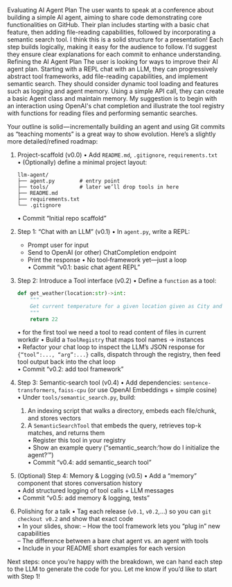Evaluating AI Agent Plan
The user wants to speak at a conference about building a simple AI agent, aiming to share code demonstrating core functionalities on GitHub. Their plan includes starting with a basic chat feature, then adding file-reading capabilities, followed by incorporating a semantic search tool. I think this is a solid structure for a presentation! Each step builds logically, making it easy for the audience to follow. I’d suggest they ensure clear explanations for each commit to enhance understanding.
Refining the AI Agent Plan
The user is looking for ways to improve their AI agent plan. Starting with a REPL chat with an LLM, they can progressively abstract tool frameworks, add file-reading capabilities, and implement semantic search. They should consider dynamic tool loading and features such as logging and agent memory. Using a simple API call, they can create a basic Agent class and maintain memory. My suggestion is to begin with an interaction using OpenAI's chat completion and illustrate the tool registry with functions for reading files and performing semantic searches.

Your outline is solid — incrementally building an agent and using Git commits as “teaching moments” is a great way to show evolution. Here’s a slightly more detailed/refined roadmap:

1. Project-scaffold (v0.0)
   • Add `README.md`, `.gitignore`, `requirements.txt`  
   • (Optionally) define a minimal project layout:  
     ```
     llm-agent/
     ├── agent.py        # entry point
     ├── tools/          # later we’ll drop tools in here
     ├── README.md
     ├── requirements.txt
     └── .gitignore
     ```  
   • Commit “Initial repo scaffold”

2. Step 1: “Chat with an LLM” (v0.1)
   • In `agent.py`, write a REPL:
     - Prompt user for input
     - Send to OpenAI (or other) ChatCompletion endpoint
     - Print the response
   • No tool‐framework yet—just a loop  
   • Commit “v0.1: basic chat agent REPL”

3. Step 2: Introduce a Tool interface (v0.2)
   • Define a `function` as a tool:
     ```python
     def get_weather(location:str)->int:
         """
         Get current temperature for a given location given as City and country e.g. Bogotá, Colombia
         """
         return 22
     ```  
   • for the first tool we need a tool to read content of files in current workdir
   • Build a `ToolRegistry` that maps tool names → instances  
   • Refactor your chat loop to inspect the LLM’s JSON response for `{“tool”:..., “arg”:...}` calls, dispatch through the registry, then feed tool output back into the chat loop  
   • Commit “v0.2: add tool framework”

4. Step 3: Semantic‐search tool (v0.4)
   • Add dependencies: `sentence-transformers`, `faiss-cpu` (or use OpenAI Embeddings + simple cosine)  
   • Under `tools/semantic_search.py`, build:
     1. An indexing script that walks a directory, embeds each file/chunk, and stores vectors  
     2. A `SemanticSearchTool` that embeds the query, retrieves top-k matches, and returns them  
   • Register this tool in your registry  
   • Show an example query (“semantic_search:‘how do I initialize the agent?’”)  
   • Commit “v0.4: add semantic_search tool”

5. (Optional) Step 4: Memory & Logging (v0.5)
   • Add a “memory” component that stores conversation history  
   • Add structured logging of tool calls + LLM messages  
   • Commit “v0.5: add memory & logging, tests”

6. Polishing for a talk
   • Tag each release (`v0.1`, `v0.2`,…) so you can `git checkout v0.2` and show that exact code  
   • In your slides, show:
     – How the tool framework lets you “plug in” new capabilities  
     – The difference between a bare chat agent vs. an agent with tools  
   • Include in your README short examples for each version  

Next steps: once you’re happy with the breakdown, we can hand each step to the LLM to generate the code for you. Let me know if you’d like to start with Step 1!
